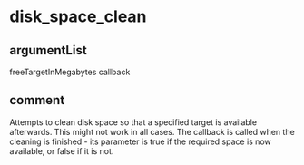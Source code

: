 # disk_space_clean
## argumentList
freeTargetInMegabytes
callback
## comment

Attempts to clean disk space so that a specified target is available afterwards. This might not work in all cases.
The callback is called when the cleaning is finished - its parameter is true if the required space is now available, or false if it is not.
